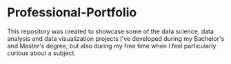 # Professional-Portfolio
This repository was created to showcase some of the data science, data analysis and data visualization projects I've developed during my Bachelor's and Master's degree, but also during my free time when I feel particularly curious about a subject. 
